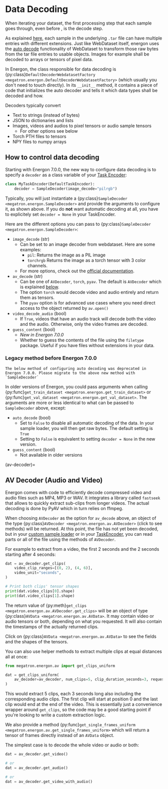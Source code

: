 <!--- Copyright (c) 2025, NVIDIA CORPORATION.
SPDX-License-Identifier: BSD-3-Clause -->

# Data Decoding

When iterating your dataset, the first processing step that each sample goes through, even before [](sample-loading), is the decode step.

As explained [here](wds-format), each sample in the underlying `.tar` file can have multiple entries with different extensions.
Just like WebDataset itself, energon uses the [auto decode](https://rom1504.github.io/webdataset/api/webdataset/autodecode.html) functionality of WebDataset to transform those raw bytes from the tar file entries
to usable objects. Images for example shall be decoded to arrays or tensors of pixel data.

In Energon, the class responsible for data decoding is {py:class}`DefaultDecoderWebdatasetFactory <megatron.energon.DefaultDecoderWebdatasetFactory>` (which usually you don't need to touch directly). In its `__init__` method, it contains a piece of code that initializes the auto decoder and tells it which data types shall be decoded and how.

Decoders typically convert

* Text to strings (instead of bytes)
* JSON to dictionaries and lists
* Images, videos and audios to pixel tensors or audio sample tensors
    * For other options see below
* Torch PTH files to tensors
* NPY files to numpy arrays

## How to control data decoding

Starting with Energon 7.0.0, the new way to configure data decoding is to specify a `decoder` as a class variable of your [Task Encoder](../basic/task_encoder):
```python
class MyTaskEncoder(DefaultTaskEncoder):
    decoder = SampleDecoder(image_decode="pilrgb")
```

Typically, you will just instantiate a {py:class}`SampleDecoder <megatron.energon.SampleDecoder>` and provide the arguments to configure it, as shown above.
If you do **not** want automatic decoding at all, you have to explicitely set `decoder = None` in your TaskEncoder.

Here are the different options you can pass to {py:class}`SampleDecoder <megatron.energon.SampleDecoder>`:

* `image_decode` (str)
    * Can be set to an image decoder from webdataset. Here are some examples:
        * `pil`: Returns the image as a PIL image
        * `torchrgb` Returns the image as a torch tensor with 3 color channels.
    * For more options, check out the [official documentation](https://rom1504.github.io/webdataset/api/webdataset/autodecode.html#ImageHandler).
* `av_decode` (str)
    * Can be one of `AVDecoder`, `torch`, `pyav`. The default is `AVDecoder` which is explained [below](av-decoder).
    * The option `torch` would decode video and audio entirely and return them as tensors.
    * The `pyav` option is for advanced use cases where you need direct access to the object returned by `av.open()`
* `video_decode_audio` (bool)
    * If `True`, videos that have an audio track will decode both the video and the audio. Otherwise, only the video frames are decoded.
* `guess_content` (bool)
    * *New in Energon 7.0.0*
    * Whether to guess the contents of the file using the `filetype` package. Useful if you have files without extensions in your data.

### Legacy method before Energon 7.0.0


```{warning}
The below method of configuring auto decoding was deprecated in Energon 7.0.0. Please migrate to the above new method with `SampleDecoder`
```

In older versions of Energon, you could pass arguments when calling {py:func}`get_train_dataset <megatron.energon.get_train_dataset>` or {py:func}`get_val_dataset <megatron.energon.get_val_dataset>`.
The arguments are more or less identical to what can be passed to `SampleDecoder` above, except:

* `auto_decode` (bool)
    * Set to `False` to disable all automatic decoding of the data. In your sample loader, you will then get raw bytes. The default setting is `True`
    * Setting to `False` is equivalent to setting `decoder = None` in the new version.
* `guess_content` (bool)
    * Not available in older versions


(av-decoder)=
## AV Decoder (Audio and Video)

Energon comes with code to efficiently decode compressed video and audio files such as MP4, MP3 or WAV.
It integrates a library called `fastseek` that allows to quickly extract sub-clips from longer videos.
The actual decoding is done by PyAV which in turn relies on ffmpeg.

When choosing `AVDecoder` as the option for `av_decode` above, an object of the type {py:class}`AVDecoder <megatron.energon.av.AVDecoder>` (click to see methods) will be returned. 
At this point, the file has not yet been decoded, but in your [custom sample loader](custom-sample-loader) or in your [TaskEncoder](../basic/task_encoder), you can read parts or all of the file using the methods of `AVDecoder`.

For example to extract from a video, the first 2 seconds and the 2 seconds starting after 4 seconds:
```py
dat = av_decoder.get_clips(
    video_clip_ranges=[(0, 2), (4, 6)],
    video_unit="seconds",
)

# Print both clips' tensor shapes
print(dat.video_clips[0].shape)
print(dat.video_clips[1].shape)
```
The return value of {py:meth}`get_clips <megatron.energon.av.AVDecoder.get_clips>` will be an object of type {py:class}`AVData <megatron.energon.av.AVData>`. It may contain video or audio tensors or both, depending on what you requested. It will also contain the timestamps of the actually returned clips.

Click on {py:class}`AVData <megatron.energon.av.AVData>` to see the fields and the shapes of the tensors.


You can also use helper methods to extract multiple clips at equal distances all at once:
```py
from megatron.energon.av import get_clips_uniform

dat = get_clips_uniform(
    av_decoder=av_decoder, num_clips=5, clip_duration_seconds=3, request_audio=True
)
```
This would extract 5 clips, each 3 seconds long also including the corresponding audio clips.
The first clip will start at position 0 and the last clip would end at the end of the video.
This is essentially just a convenience wrapper around `get_clips`, so the code may be a good starting point if you're looking to write a custom extraction logic.

We also provide a method {py:func}`get_single_frames_uniform <megatron.energon.av.get_single_frames_uniform>` which will return a tensor of frames directly instead of an `AVData` object.


The simplest case is to decode the whole video or audio or both:
```py
dat = av_decoder.get_video()

# or
dat = av_decoder.get_audio()

# or
dat = av_decoder.get_video_with_audio()
```